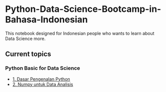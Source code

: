 # Python-Data-Science-Bootcamp-in-Bahasa-Indonesian
This notebook designed for Indonesian people who wants to learn about Data Science more.



## Current topics

### Python Basic for Data Science

- [1. Dasar Pengenalan Python](https://github.com/giantrksa/Python-Data-Science-Bootcamp-in-Bahasa-Indonesian/blob/master/1_Dasar-Pengenalan-Python-untuk-Data-Science/1_Dasar_Pengenalan_Python.ipynb)
- [2. Numpy untuk Data Analisis](https://github.com/giantrksa/Python-Data-Science-Bootcamp-in-Bahasa-Indonesian/tree/master/2_Numpy_for_Data_Analysis)

